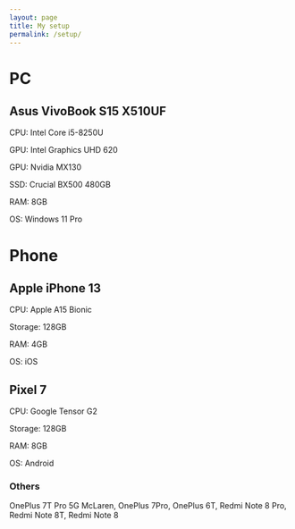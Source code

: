```yaml
---
layout: page
title: My setup
permalink: /setup/
---
```


# PC
## Asus VivoBook S15 X510UF

CPU:  Intel Core i5-8250U

GPU: Intel Graphics UHD 620

GPU: Nvidia MX130

SSD: Crucial BX500 480GB

RAM: 8GB

OS: Windows 11 Pro

# Phone
## Apple iPhone 13

CPU:  Apple A15 Bionic

Storage: 128GB

RAM: 4GB

OS: iOS

## Pixel 7

CPU: Google Tensor G2

Storage: 128GB

RAM: 8GB

OS: Android

### Others
OnePlus 7T Pro 5G McLaren, OnePlus 7Pro, OnePlus 6T, Redmi Note 8 Pro, Redmi Note 8T, Redmi Note 8
